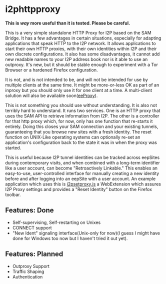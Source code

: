i2phttpproxy
============

**This is *way* more useful than it is tested. Please be careful.**

This is a very simple standalone HTTP Proxy for I2P based on the SAM Bridge. It
has a few advantages in certain situations, especially for adapting applications
that speak HTTP to the I2P network. It allows applications to start their own
HTTP proxies, with their own identities within I2P and their own discrete
configurations. It also has some disadvantages, it cannot add new readable
names to your I2P address book nor is it able to use an outproxy. It's new, but
it should be stable enough to experiment with a Tor Browser or a hardened
Firefox configuration.

It is not, and is not intended to be, and will not be intended for use by
multiple clients at the same time. It might be more-or-less OK as part of an
inproxy but you should only use it for one client at a time. A multi-client
solution will also be available soon([eeProxy](https://github.com/eyedeekay/eeProxy)).

This is not something you should use without understanding. It is also not
terribly hard to understand. It runs two services. One is an HTTP proxy that
uses the SAM API to retrieve information from I2P. The other is a controller
for that http proxy which, for now, only has one function that re-starts it
entirely. Doing this closes your SAM connection and your existing tunnels,
guaranteeing that you browse new sites with a fresh identity. The reset function
on UNIX-Like operating systems can optionally re-set an application's
configuration back to the state it was in when the proxy was started.

This is useful because I2P tunnel identities can be tracked across eepSites
during contemporary visits, and when combined with a long-term identifier like
a user account, can become "Retroactively Linkable." This enables an
easy-to-use, user-controlled interface for manually creating a new identity
before and after logging into an eepSite with a user account. An example
application which uses this is [i2psetproxy.js](https://github.com/eyedeekay/i2psetproxy.js)
a WebExtension which assures I2P Proxy settings and provides a "Reset Identity"
button on the Firefox toolbar.

Features: Done
--------------

  * Self-supervising, Self-restarting on Unixes
  * CONNECT support
  * "New Ident" signaling interface(Unix-only for now)(I guess I might have done
  for Windows too now but I haven't tried it out yet).

Features: Planned
-----------------

  * Outproxy Support
  * Traffic Shaping
  * Authentication
